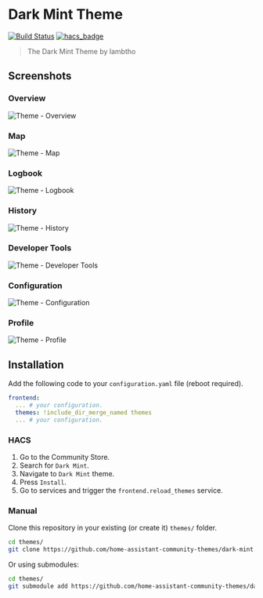 # Dark Mint Theme

[![Build Status](https://www.travis-ci.org/home-assistant-community-themes/dark-mint.svg?branch=master)](https://www.travis-ci.org/home-assistant-community-themes/dark-mint)
[![hacs_badge](https://img.shields.io/badge/HACS-Default-orange.svg)](https://github.com/custom-components/hacs)

> The Dark Mint Theme by lambtho

## Screenshots

### Overview

![Theme - Overview](https://raw.githubusercontent.com/home-assistant-community-themes/dark-mint/master/docs/theme-overview.png)

### Map

![Theme - Map](https://raw.githubusercontent.com/home-assistant-community-themes/dark-mint/master/docs/theme-map.png)

### Logbook

![Theme - Logbook](https://raw.githubusercontent.com/home-assistant-community-themes/dark-mint/master/docs/theme-logbook.png)

### History

![Theme - History](https://raw.githubusercontent.com/home-assistant-community-themes/dark-mint/master/docs/theme-history.png)

### Developer Tools

![Theme - Developer Tools](https://raw.githubusercontent.com/home-assistant-community-themes/dark-mint/master/docs/theme-developer-tools.png)

### Configuration

![Theme - Configuration](https://raw.githubusercontent.com/home-assistant-community-themes/dark-mint/master/docs/theme-configuration.png)

### Profile

![Theme - Profile](https://raw.githubusercontent.com/home-assistant-community-themes/dark-mint/master/docs/theme-profile.png)

## Installation

Add the following code to your `configuration.yaml` file (reboot required).

```yaml
frontend:
  ... # your configuration.
  themes: !include_dir_merge_named themes
  ... # your configuration.
```

### HACS

1. Go to the Community Store.
2. Search for `Dark Mint`.
3. Navigate to `Dark Mint` theme.
4. Press `Install`.
5. Go to services and trigger the `frontend.reload_themes` service.

### Manual

Clone this repository in your existing (or create it) `themes/` folder.

```bash
cd themes/
git clone https://github.com/home-assistant-community-themes/dark-mint.git
```

Or using submodules:

```bash
cd themes/
git submodule add https://github.com/home-assistant-community-themes/dark-mint.git
```

